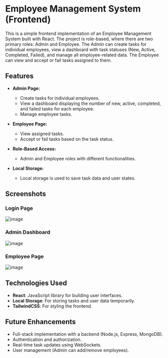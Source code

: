 # Employee Management System (Frontend)

This is a simple frontend implementation of an Employee Management System built with React. The project is role-based, where there are two primary roles: Admin and Employee. The Admin can create tasks for individual employees, view a dashboard with task statuses (New, Active, Completed, Failed), and manage all employee-related data. The Employee can view and accept or fail tasks assigned to them.

## Features

- **Admin Page:**
  - Create tasks for individual employees.
  - View a dashboard displaying the number of new, active, completed, and failed tasks for each employee.
  - Manage employee tasks.

- **Employee Page:**
  - View assigned tasks.
  - Accept or fail tasks based on the task status.
  
- **Role-Based Access:** 
  - Admin and Employee roles with different functionalities.

- **Local Storage:**
  - Local storage is used to save task data and user states.

## Screenshots

### Login Page
![image](https://github.com/user-attachments/assets/af7e2495-625f-4ed9-b132-684bbb95e8c8)


### Admin Dashboard
![image](https://github.com/user-attachments/assets/7303bacf-77e6-4cc7-8e59-10da6e1a2a7b)


### Employee Page
![image](https://github.com/user-attachments/assets/f1b4d7d4-6cb5-4fc6-be47-5cb8253ece62)


## Technologies Used

- **React**: JavaScript library for building user interfaces.
- **Local Storage**: For storing tasks and user data temporarily.
- **TailwindCSS**: For styling the frontend.

## Future Enhancements

- Full-stack implementation with a backend (Node.js, Express, MongoDB).
- Authentication and authorization.
- Real-time task updates using WebSockets.
- User management (Admin can add/remove employees).
